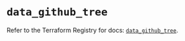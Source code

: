 # `data_github_tree`

Refer to the Terraform Registry for docs: [`data_github_tree`](https://registry.terraform.io/providers/integrations/github/6.4.0/docs/data-sources/tree).
